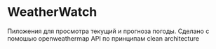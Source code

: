 # WeatherWatch
Пиложения для просмотра текущий и прогноза погоды. Сделано с помошью openweathermap API по принципам clean architecture
